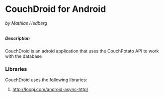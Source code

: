 # CouchDroid for Android 
###### by Mathias Hedberg
##### Description
CouchDroid is an adroid application that uses the CouchPotato API to work with the database
### Libraries
CouchDroid uses the following libraries:
1. http://loopj.com/android-async-http/
